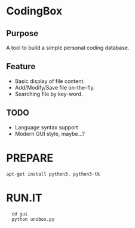 # CodingBox

## Purpose

A tool to build a simple personal coding database. 

## Feature
  - Basic display of file content.
  - Add/Modify/Save file on-the-fly.
  - Searching file by key-word.

## TODO
  - Language syntax support
  - Modern GUI style, maybe...?

# PREPARE
```console
apt-get install python3, python3-tk
```

# RUN.IT
```console
  cd gui
  python unobox.py
```
